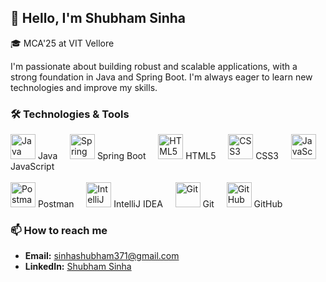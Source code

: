 ## 👋 Hello, I'm Shubham Sinha  

🎓 MCA'25 at VIT Vellore

I'm passionate about building robust and scalable applications, with a strong foundation in Java and Spring Boot. I'm always eager to learn new technologies and improve my skills.

### 🛠 Technologies & Tools  

<p align="left">
  <img src="https://cdn.jsdelivr.net/gh/devicons/devicon/icons/java/java-original.svg" alt="Java" width="40" height="40"/>
  <span>Java</span>
  &nbsp;&nbsp;&nbsp;
  <img src="https://cdn.jsdelivr.net/gh/devicons/devicon/icons/spring/spring-original.svg" alt="Spring Boot" width="40" height="40"/>
  <span>Spring Boot</span>
  &nbsp;&nbsp;&nbsp;
  <img src="https://cdn.jsdelivr.net/gh/devicons/devicon/icons/html5/html5-original.svg" alt="HTML5" width="40" height="40"/>
  <span>HTML5</span>
  &nbsp;&nbsp;&nbsp;
  <img src="https://cdn.jsdelivr.net/gh/devicons/devicon/icons/css3/css3-original.svg" alt="CSS3" width="40" height="40"/>
  <span>CSS3</span>
  &nbsp;&nbsp;&nbsp;
  <img src="https://cdn.jsdelivr.net/gh/devicons/devicon/icons/javascript/javascript-original.svg" alt="JavaScript" width="40" height="40"/>
  <span>JavaScript</span>
  &nbsp;&nbsp;&nbsp; <br><br>
  <img src="https://cdn.jsdelivr.net/gh/devicons/devicon/icons/postman/postman-original.svg" alt="Postman" width="40" height="40"/>
  <span>Postman</span>
  &nbsp;&nbsp;&nbsp;
  <img src="https://cdn.jsdelivr.net/gh/devicons/devicon/icons/intellij/intellij-original.svg" alt="IntelliJ IDEA" width="40" height="40"/>
  <span>IntelliJ IDEA</span>
  &nbsp;&nbsp;&nbsp;
  <img src="https://cdn.jsdelivr.net/gh/devicons/devicon/icons/git/git-original.svg" alt="Git" width="40" height="40"/>
  <span>Git</span>
  &nbsp;&nbsp;&nbsp;
  <img src="https://cdn.jsdelivr.net/gh/devicons/devicon/icons/github/github-original.svg" alt="GitHub" width="40" height="40"/>
  <span>GitHub</span>
</p>

### 📫 How to reach me  

- **Email:** [sinhashubham371@gmail.com](mailto:sinhashubham371@gmail.com)  
- **LinkedIn:** [Shubham Sinha](https://www.linkedin.com/in/shubhamsinhaaa/)
